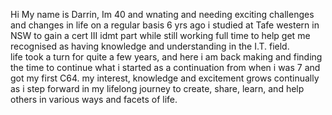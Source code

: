 Hi My name is Darrin, 
Im 40 and wnating and needing exciting challenges and changes in life on a regular basis
6 yrs ago i studied at Tafe western in NSW to gain a cert III idmt part while still working full time
to help get me recognised as having knowledge and understanding in the I.T. field.  
life took a turn for quite a few years, and here i am back making and finding the time to continue what i started 
as a continuation from when i was 7 and got my first C64.
my interest, knowledge and excitement grows continually as i step forward in my lifelong journey to create, share,
learn, and help others in various ways and facets of life. 
<will add more soon>
